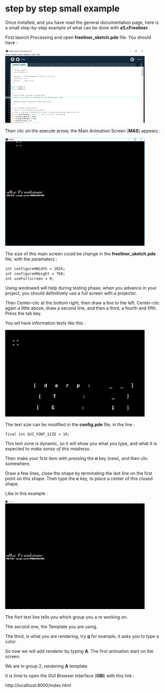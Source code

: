 # step by step small example #

Once installed, and you have read the general documentation page, here is a small step-by-step example of what can be done with **a!LcFreeliner**.

First launch Processing and open **freeliner_sketch.pde** file.
You should have :

![](https://github.com/Jacques-Olivier-Farcy/alc_freeliner/blob/patch-1/doc/img/freeliner-processing-1.PNG)

Then clic on the execute arrow, the Main Animation Screen (**MAS**) appears :

![](https://github.com/Jacques-Olivier-Farcy/alc_freeliner/blob/patch-1/doc/img/freeliner-main-screen-1.PNG)

The size of this main screen could be change in the **freeliner_sketch.pde** file, with the paramaters :

    int configuredWidth = 1024;
    int configuredHeight = 768;
    int useFullscreen = 0;
    
Using windowed will help during testing phase, when you advance in your project, you should definitively use a full screen with a projector.

Then Center-clic at the bottom right, then draw a line to the left.
Center-clic again a little above, draw a second line, and then a third, a fourth and fifth.
Press the tab key.

You wil have information texts like this :

![](https://github.com/Jacques-Olivier-Farcy/alc_freeliner/blob/patch-1/doc/img/freeliner-main-screen-2.PNG)

The text size can be modified in the **config.pde** file, in the line :

    final int GUI_FONT_SIZE = 10;
    
This text zone is dynamic, so it will show you what you type, and what it is expected to *make sense of this madness*.

Then make your first item with pressing the **n** key (new), and then clic somewhere.

Draw a few lines, close the shape by terminating the last line on the first point on this shape.
Then type the **c** key, to place a center of this closed shape.

Like in this example :

<img src="https://github.com/Jacques-Olivier-Farcy/alc_freeliner/blob/patch-1/doc/img/freeliner1.gif" width="450" height="350" />

The fisrt text line tells you which group you a re working on.

The second one, the Template you are using.

The third, is what you are rendering, try **q** for example, it asks you to type a color.

So now we will add renderer by typing **A**. The first animation start on the screen.

We are in group 2, rendering **A** template.

It is time to open the GUI Browser Interface (**GBI**) with this link :

http://localhost:8000/index.html



